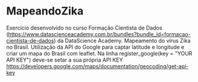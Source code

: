 # MapeandoZika
Exercício desenvolvido no curso Formação Cientista de Dados (https://www.datascienceacademy.com.br/bundles?bundle_id=formacao-cientista-de-dados) da DataScience Academy.
Mapeamento do vírus Zika no Brasil.
Utilização da API do Google para captar latitude e longitude e criar um mapa do Brasil com leaflet.
Na linha 
register_google(key = "YOUR API KEY")
deve-se setar a sua própria API KEY 
https://developers.google.com/maps/documentation/geocoding/get-api-key
